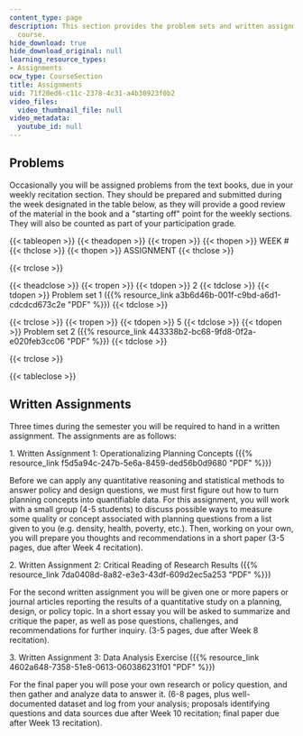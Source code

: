 ```yaml
---
content_type: page
description: This section provides the problem sets and written assignments of the
  course.
hide_download: true
hide_download_original: null
learning_resource_types:
- Assignments
ocw_type: CourseSection
title: Assignments
uid: 71f20ed6-c11c-2378-4c31-a4b30923f0b2
video_files:
  video_thumbnail_file: null
video_metadata:
  youtube_id: null
---
```


Problems
--------

Occasionally you will be assigned problems from the text books, due in your weekly recitation section. They should be prepared and submitted during the week designated in the table below, as they will provide a good review of the material in the book and a "starting off" point for the weekly sections. They will also be counted as part of your participation grade.

{{< tableopen >}}
{{< theadopen >}}
{{< tropen >}}
{{< thopen >}}
WEEK #
{{< thclose >}}
{{< thopen >}}
ASSIGNMENT
{{< thclose >}}

{{< trclose >}}

{{< theadclose >}}
{{< tropen >}}
{{< tdopen >}}
2
{{< tdclose >}}
{{< tdopen >}}
Problem set 1 ({{% resource_link a3b6d46b-001f-c9bd-a6d1-cdcdcd673c2e "PDF" %}})
{{< tdclose >}}

{{< trclose >}}
{{< tropen >}}
{{< tdopen >}}
5
{{< tdclose >}}
{{< tdopen >}}
Problem set 2 ({{% resource_link 443338b2-bc68-9fd8-0f2a-e020feb3cc06 "PDF" %}})
{{< tdclose >}}

{{< trclose >}}

{{< tableclose >}}

Written Assignments
-------------------

Three times during the semester you will be required to hand in a written assignment. The assignments are as follows:

1\. Written Assignment 1: Operationalizing Planning Concepts ({{% resource_link f5d5a94c-247b-5e6a-8459-ded56b0d9680 "PDF" %}})

Before we can apply any quantitative reasoning and statistical methods to answer policy and design questions, we must first figure out how to turn planning concepts into quantifiable data. For this assignment, you will work with a small group (4-5 students) to discuss possible ways to measure some quality or concept associated with planning questions from a list given to you (e.g. density, health, poverty, etc.). Then, working on your own, you will prepare you thoughts and recommendations in a short paper (3-5 pages, due after Week 4 recitation).

2\. Written Assignment 2: Critical Reading of Research Results ({{% resource_link 7da0408d-8a82-e3e3-43df-609d2ec5a253 "PDF" %}})

For the second written assignment you will be given one or more papers or journal articles reporting the results of a quantitative study on a planning, design, or policy topic. In a short essay you will be asked to summarize and critique the paper, as well as pose questions, challenges, and recommendations for further inquiry. (3-5 pages, due after Week 8 recitation).

3\. Written Assignment 3: Data Analysis Exercise ({{% resource_link 4602a648-7358-51e8-0613-060386231f01 "PDF" %}})

For the final paper you will pose your own research or policy question, and then gather and analyze data to answer it. (6-8 pages, plus well-documented dataset and log from your analysis; proposals identifying questions and data sources due after Week 10 recitation; final paper due after Week 13 recitation).